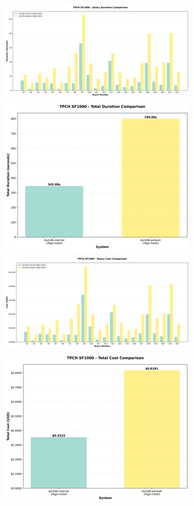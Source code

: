 ![Query Duration](visualizations/tpch_sf1000_query_duration.png)

![Total Duration](visualizations/tpch_sf1000_total_duration.png)

![Query Cost](visualizations/tpch_sf1000_query_cost.png)

![Total Cost](visualizations/tpch_sf1000_total_cost.png)


